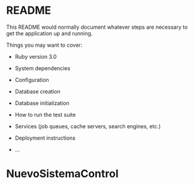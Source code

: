 # README

This README would normally document whatever steps are necessary to get the
application up and running.

Things you may want to cover:

* Ruby version 3.0

* System dependencies

* Configuration

* Database creation

* Database initialization

* How to run the test suite

* Services (job queues, cache servers, search engines, etc.)

* Deployment instructions

* ...
# NuevoSistemaControl
